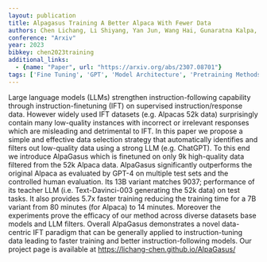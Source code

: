 ```yaml
---
layout: publication
title: Alpagasus Training A Better Alpaca With Fewer Data
authors: Chen Lichang, Li Shiyang, Yan Jun, Wang Hai, Gunaratna Kalpa, Yadav Vikas, Tang Zheng, Srinivasan Vijay, Zhou Tianyi, Huang Heng, Jin Hongxia
conference: "Arxiv"
year: 2023
bibkey: chen2023training
additional_links:
  - {name: "Paper", url: "https://arxiv.org/abs/2307.08701"}
tags: ['Fine Tuning', 'GPT', 'Model Architecture', 'Pretraining Methods', 'Training Techniques']
---
```

Large language models (LLMs) strengthen instruction-following capability through instruction-finetuning (IFT) on supervised instruction/response data. However widely used IFT datasets (e.g. Alpacas 52k data) surprisingly contain many low-quality instances with incorrect or irrelevant responses which are misleading and detrimental to IFT. In this paper we propose a simple and effective data selection strategy that automatically identifies and filters out low-quality data using a strong LLM (e.g. ChatGPT). To this end we introduce AlpaGasus which is finetuned on only 9k high-quality data filtered from the 52k Alpaca data. AlpaGasus significantly outperforms the original Alpaca as evaluated by GPT-4 on multiple test sets and the controlled human evaluation. Its 13B variant matches 9037; performance of its teacher LLM (i.e. Text-Davinci-003 generating the 52k data) on test tasks. It also provides 5.7x faster training reducing the training time for a 7B variant from 80 minutes (for Alpaca) to 14 minutes. Moreover the experiments prove the efficacy of our method across diverse datasets base models and LLM filters. Overall AlpaGasus demonstrates a novel data-centric IFT paradigm that can be generally applied to instruction-tuning data leading to faster training and better instruction-following models. Our project page is available at https://lichang-chen.github.io/AlpaGasus/
